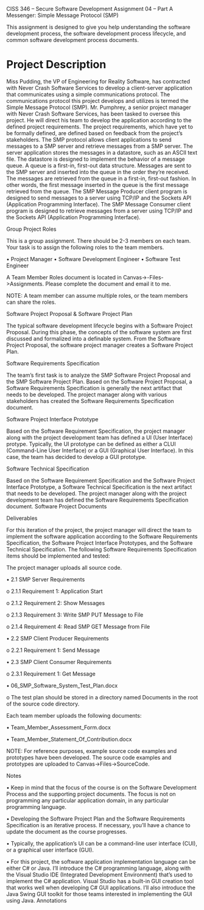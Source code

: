 

CISS 346 – Secure Software Development
Assignment 04 – Part A
Messenger: Simple Message Protocol (SMP)

This assignment is designed to give you help understanding the software
development process, the software development process lifecycle, and common
software development process documents.


<h1><Strong>Project Description</Strong></h1>


Miss Pudding, the VP of Engineering for Reality Software, has contracted with Never
Crash Software Services to develop a client-server application that communicates
using a simple communications protocol. The communications protocol this project
develops and utilizes is termed the Simple Message Protocol (SMP). Mr. Pumphrey, a
senior project manager with Never Crash Software Services, has been tasked to
oversee this project. He will direct his team to develop the application according to
the defined project requirements. The project requirements, which have yet to be
formally defined, are defined based on feedback from the project’s stakeholders.
The SMP protocol allows client applications to send messages to a SMP server and
retrieve messages from a SMP server. The server application stores the messages in
a datastore, such as an ASCII text file. The datastore is designed to implement the
behavior of a message queue. A queue is a first-in, first-out data structure.
Messages are sent to the SMP server and inserted into the queue in the order
they’re received. The messages are retrieved from the queue in a first-in, first-out
fashion. In other words, the first message inserted in the queue is the first message
retrieved from the queue. The SMP Message Producer client program is designed to
send messages to a server using TCP/IP and the Sockets API (Application
Programming Interface). The SMP Message Consumer client program is designed to
retrieve messages from a server using TCP/IP and the Sockets API (Application
Programming Interface).


Group Project Roles


This is a group assignment. There should be 2-3 members on each team. Your task
is to assign the following roles to the team members.


• Project Manager
• Software Development Engineer
• Software Test Engineer


A Team Member Roles document is located in Canvas->-Files->Assignments. Please
complete the document and email it to me.


NOTE: A team member can assume multiple roles, or the team members can share
the roles.


Software Project Proposal & Software Project Plan


The typical software development lifecycle begins with a Software Project Proposal.
During this phase, the concepts of the software system are first discussed and
formalized into a definable system. From the Software Project Proposal, the
software project manager creates a Software Project Plan.


Software Requirements Specification


The team’s first task is to analyze the SMP Software Project Proposal and the SMP
Software Project Plan. Based on the Software Project Proposal, a Software
Requirements Specification is generally the next artifact that needs to be
developed. The project manager along with various stakeholders has created the
Software Requirements Specification document.


Software Project Interface Prototype


Based on the Software Requirement Specification, the project manager along with
the project development team has defined a UI (User Interface) protype. Typically,
the UI prototype can be defined as either a CLUI (Command-Line User Interface) or
a GUI (Graphical User Interface). In this case, the team has decided to develop a
GUI prototype.


Software Technical Specification


Based on the Software Requirement Specification and the Software Project Interface
Prototype, a Software Technical Specification is the next artifact that needs to be
developed. The project manager along with the project development team has
defined the Software Requirements Specification document.
Software Project Documents


Deliverables


For this iteration of the project, the project manager will direct the team to
implement the software application according to the Software Requirements
Specification, the Software Project Interface Prototypes, and the Software Technical
Specification. The following Software Requirements Specification items should be
implemented and tested:


The project manager uploads all source code.


• 2.1 SMP Server Requirements


o 2.1.1 Requirement 1: Application Start


o 2.1.2 Requirement 2: Show Messages


o 2.1.3 Requirement 3: Write SMP PUT Message to File


o 2.1.4 Requirement 4: Read SMP GET Message from File


• 2.2 SMP Client Producer Requirements


o 2.2.1 Requirement 1: Send Message


• 2.3 SMP Client Consumer Requirements


o 2.3.1 Requirement 1: Get Message


• 06_SMP_Software_System_Test_Plan.docx


o The test plan should be stored in a directory named Documents in the
root of the source code directory.


Each team member uploads the following documents:

• Team_Member_Assessment_Form.docx

• Team_Member_Statement_Of_Contribution.docx


NOTE: For reference purposes, example source code examples and prototypes have
been developed. The source code examples and prototypes are uploaded to
Canvas->Files->SourceCode.


Notes


•
Keep in mind that the focus of the course is on the Software Development
Process and the supporting project documents. The focus is not on programming
any particular application domain, in any particular programming language.


• Developing the Software Project Plan and the Software Requirements
Specification is an iterative process. If necessary, you’ll have a chance to update
the document as the course progresses.


• Typically, the application’s UI can be a command-line user interface (CUI), or a
graphical user interface (GUI).


• For this project, the software application implementation language can be either
C# or Java. I’ll introduce the C# programming language, along with the Visual
Studio IDE (Integrated Development Environment) that’s used to implement the
C# application. Visual Studio has a built-in GUI creation tool that works well
when developing C# GUI applications. I’ll also introduce the Java Swing GUI
toolkit for those teams interested in implementing the GUI using Java.
Annotations
